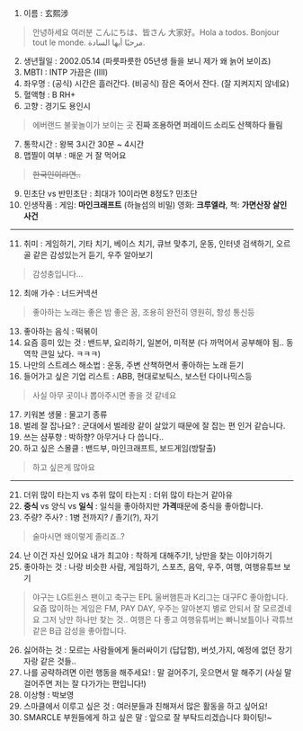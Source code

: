 1. 이름 : 玄熙涉
> 안녕하세요 여러분 こんにちは、皆さん 大家好。Hola a todos. Bonjour tout le monde. مرحبًا أيها السادة.
2. 생년월일 : 2002.05.14 (파릇파릇한 05년생 들을 보니 제가 왜 늙어 보이죠)
3. MBTI : INTP 가끔은 (IIII) 
4. 좌우명 : (공식) 시간은 흘러간다. (비공식) 잠은 죽어서 잔다. (잘 지켜지지 않네요)
5. 혈액형 : B RH+
6. 고향 : 경기도 용인시 
>에버랜드 불꽃놀이가 보이는 곳 <b>진짜 조용하면 퍼레이드 소리도 산책하다 들림</b>
7. 통학시간 : 왕복 3시간 30분 ~ 4시간
8. 맵찔이 여부 : 매운 거 잘 먹어요
>~~한국인이라면..~~
9. 민초단 vs 반민초단 : 최대가 10이라면 8정도? 민초단
10. 인생작품 : 게임: <b>마인크래프트</b> (하늘섬의 비밀) 영화: <b>크루엘라</b>, 책: <b>가면산장 살인사건</b>
---
11. 취미 : 게임하기, 기타 치기, 베이스 치기, 큐브 맞추기, 운동, 인터넷 검색하기, 오르골 같은 감성있는거 듣기, 우주 알아보기
> 감성충입니다...
12. 최애 가수 : 너드커넥션
> 좋아하는 노래는 좋은 밤 좋은 꿈, 조용히 완전히 영원히, 항성 통신등 
13. 좋아하는 음식 : 떡볶이
14. 요즘 흥미 있는 것 : 밴드부, 요리하기, 일본어, 미적분 (다 까먹어서 공부해야 됨.. 동역학 큰일 났다. ㅋㅋㅋ)
15. 나만의 스트레스 해소법 : 운동, 주변 산책하면서 좋아하는 노래 듣기
16. 들어가고 싶은 기업 리스트 : ABB, 현대로보틱스, 보스턴 다이나믹스등
> 사실 아무 곳이나 뽑아주시면 좋을 것 같네요
17. 키워본 생물 : 물고기 종류
18. 벌레 잘 잡나요? : 군대에서 벌레랑 같이 살았기 때문에 잘 잡는 편 인거 같습니다.
19. 쓰는 샴푸향 : 박하향? 아무거나 다 씁니다..
20. 하고 싶은 스몰클 : 밴드부, 마인크래프트, 보드게임(방탈출)
> 하고 싶은게 많아요
***
21. 더위 많이 타는지 vs 추위 많이 타는지 : 더위 많이 타는거 같아유
22. <b>중식</b> vs 양식 vs <b>일식</b> : 일식을 좋아하지만 <b>가격</b>때문에 중식을 좋아합니다.
23. 주량? 주사? : 1병 전까지? / 졸기(?), 자기
> 술마시면 왜이렇게 졸리죠..?
24. 난 이건 자신 있어요 내가 최고야 : 착하게 대해주기!, 낭만을 찾는 이야기하기
25. 좋아하는 것 : 나랑 비슷한 사람, 게임하기, 스포츠, 음악, 우주, 여행, 여행유튜브 보기
> 야구는 LG트윈스 팬이고 축구는 EPL 울버햄튼과 K리그는 대구FC 좋아합니다. 요즘 많이하는 게임은 FM, PAY DAY, 우주는 알아본지 별로 안되서 잘 모르겠네요 그저 낭만 하나만 찾는 것.. 여행은 다 좋고 여행유튜버는 빠니보틀이나 곽튜브같은 B급 감성을 좋아합니다.
26. 싫어하는 것 : 모르는 사람들에게 둘러싸이기 (답답함), 버섯,가지, 예정에 없던 장기자랑 같은 것들.. 
27. 나를 공략하려면 이런 행동을 해주세요! : 말 걸어주기, 웃으면서 말 해주기 (사실 말 걸어주면 저는 잘 다가가는 편입니다!)
28. 이상형 : 박보영
29. 스마클에서 이루고 싶은 것 : 여러분들과 친해져서 많은 활동을 하고 싶어요!
30. SMARCLE 부원들에게 하고 싶은 말 : 앞으로 잘 부탁드리겠습니다 화이팅!~
